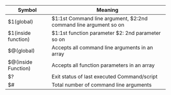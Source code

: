 |Symbol|Meaning|
|---|---|
|$1(global)|$1:1st Command line argument, $2:2nd command line argument so on|
|$1(inside function)|$1:1st function parameter $2: 2nd parameter so on|
|$@(global)|Accepts all command line arguments in an array|
|$@(inside Function)|Accepts all function parameters in an array|
|$?|Exit status of last executed Command/script|
|$#|Total number of command line arguments|
